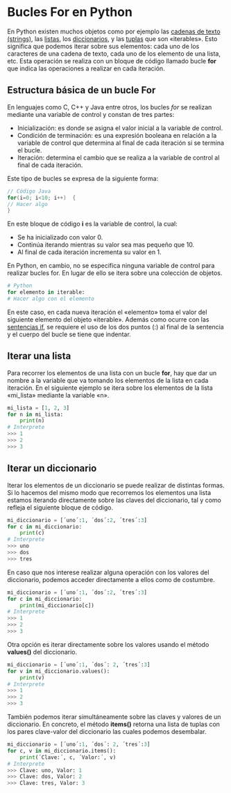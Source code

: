 # Bucles For en Python

En Python existen muchos objetos como por ejemplo las  [cadenas de texto (strings)](https://www.programaenpython.com/fundamentos/strings-en-python), las  [listas](https://www.programaenpython.com/fundamentos/listas-en-python), los  [diccionarios](https://www.programaenpython.com/fundamentos/diccionarios-en-python), y las  [tuplas](https://www.programaenpython.com/fundamentos/tuplas-en-python)  que son «iterables». Esto significa que podemos iterar sobre sus elementos: cada uno de los caracteres de una cadena de texto, cada uno de los elemento de una lista, etc. Esta operación se realiza con un bloque de código llamado bucle  **for** que indica las operaciones a realizar en cada iteración.

## Estructura básica de un bucle For

En lenguajes como C, C++ y Java entre otros, los bucles  _for_  se realizan mediante una variable de control y constan de tres partes:

-   Inicialización: es donde se asigna el valor inicial a la variable de control.
-   Condición de terminación: es una expresión booleana en relación a la variable de control que determina al final de cada iteración si se termina el bucle.
-   Iteración: determina el cambio que se realiza a la variable de control al final de cada iteración.

Este tipo de bucles se expresa de la siguiente forma:
```java 
// Código Java
for(i=0; i<10; i++)  {
// Hacer algo
}
```
En este bloque de código  **i**  es la variable de control, la cual:

-   Se ha inicializado con valor 0.
-   Continúa iterando mientras su valor sea mas pequeño que 10.
-   Al final de cada iteración incrementa su valor en 1.

En Python, en cambio, no se especifica ninguna variable de control para realizar bucles for. En lugar de ello se itera sobre una colección de objetos.

```python
# Python
for elemento in iterable:
# Hacer algo con el elemento
```
En este caso, en cada nueva iteración el «elemento» toma el valor del siguiente elemento del objeto «iterable». Además como ocurre con las [sentencias if](https://www.programaenpython.com/fundamentos/sentencias-condicionales-en-python), se requiere el uso de los dos puntos (:) al final de la sentencia y el cuerpo del bucle se tiene que indentar.

## Iterar una lista

Para recorrer los elementos de una lista con un bucle  **for**, hay que dar un nombre a la variable que va tomando los elementos de la lista en cada iteración. En el siguiente ejemplo se itera sobre los elementos de la lista «mi_lista» mediante la variable «n».

```python
mi_lista = [1, 2, 3]
for n in mi_lista:
	print(n)
# Interprete
>>> 1
>>> 2
>>> 3
```

## Iterar un diccionario

Iterar los elementos de un diccionario se puede realizar de distintas formas. Si lo hacemos del mismo modo que recorremos los elementos una lista estamos iterando directamente sobre las claves del diccionario, tal y como refleja el siguiente bloque de código.

```python
mi_diccionario = [´uno´:1, ´dos´:2, ´tres´:3]
for c in mi_diccionario:
	print(c)
# Interprete
>>> uno
>>> dos
>>> tres
``` 

En caso que nos interese realizar alguna operación con los valores del diccionario, podemos acceder directamente a ellos como de costumbre.

```python
mi_diccionario = [´uno´:1, ´dos´:2, ´tres´:3]
for c in mi_diccionario:
	print(mi_diccionario[c])
# Interprete
>>> 1
>>> 2
>>> 3
``` 
Otra opción es iterar directamente sobre los valores usando el método **values()** del diccionario.
```python
mi_diccionario = [´uno´:1, ´dos´: 2, ´tres´:3]
for v in mi_diccionario.values():
	print(v)
# Interprete
>>> 1
>>> 2
>>> 3
```
También podemos iterar simultáneamente sobre las claves y valores de un diccionario. En concreto, el método **items()** retorna una lista de tuplas con los pares clave-valor del diccionario las cuales podemos desembalar.

```python
mi_diccionario = [´uno´:1, ´dos´: 2, ´tres´:3]
for c, v in mi_diccionario.items():
	print(´Clave:´, c, ´Valor:´, v)
# Interprete
>>> Clave: uno, Valor: 1
>>> Clave: dos, Valor: 2
>>> Clave: tres, Valor: 3
```

<!--stackedit_data:
eyJoaXN0b3J5IjpbLTc1NTI2MDM3OSwxMTcxNzU3ODUsLTMyNT
EzNDM5MCw0MTQzODEyMDAsLTQ1NjkzMTA2N119
-->